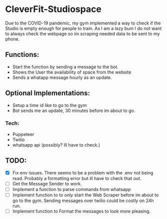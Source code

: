 # CleverFit-Studiospace
Due to the COVID-19 pandemic, my gym implemented a way to check if the Studio is empty enough for people to train. As I am a lazy bum I do not want to always check the webpage so im scraping needed data to be sent to my phone.


 ## Functions: 
* Start the function by sending a message to the bot.
* Shows the User the availability of space from the website
* Sends a whatapp message hourly as an update.


## Optional Implementations:

* Setup a time id like to go to the gym 
* Bot sends me an update, 30 minutes before im about to go.


### Tech: 
* Puppeteer
* Twilio
* whatsapp api (possibly? Ill have to check.)


## TODO:
* [X] Fix env issues. There seems to be a problem with the .env not being read. Probably a formatting error but ill have to check that out.
* [ ] Get the Message Sender to work. 
* [ ] Implement a function to parse commands from whatsapp
* [ ] Implement function to to only start the Web Scraper before im about to go to the gym. Sending messages over twilio could be costly on 24h run. 
* [ ] Implement function to Format the messages to look more pleasing. 
